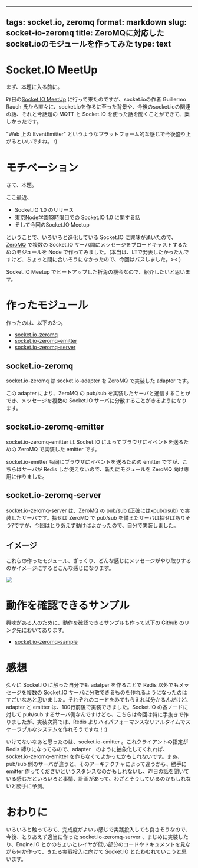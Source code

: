 ---
tags: socket.io, zeromq
format: markdown
slug: socket-io-zeromq
title: ZeroMQに対応したsocket.ioのモジュールを作ってみた
type: text
--
# Socket.IO MeetUp
まず、本題に入る前に。

昨日の[Socket.IO MeetUp](http://connpass.com/event/6911/) に行って来たのですが、socket.ioの作者 Guillermo Rauch 氏から直々に、socket.ioを作るに至った背景や、今後のsocket.ioの関連の話、それと今話題の MQTT と Socket.IO を使った話を聞くことができて、楽しかったです。

"Web 上の EventEmitter" というようなプラットフォーム的な感じで今後盛り上がるといいですね。 :)


# モチベーション
さて、本題。

ここ最近、

- Socket.IO 1.0 のリリース
- [東京Node学園13時限目](http://nodejs.connpass.com/event/6763/)での Socket.IO 1.0 に関する話
- そして今回のSocket.IO Meetup

ということで、いろいろと進化している Socket.IO に興味が湧いたので、[ZeroMQ](http://zeromq.org) で複数の Socket.IO サーバ間にメッセージをブロードキャストするためのモジュールを Node で作ってみました。(本当は、LTで発表したかったんですけど、ちょっと間に合いそうになかったので、今回はパスしました。>< )

Socket.IO Meetup でヒートアップした折角の機会なので、紹介したいと思います。


# 作ったモジュール
作ったのは、以下の3つ。

- [socket.io-zeromq](https://github.com/kazupon/socket.io-zeromq)
- [socket.io-zeromq-emitter](https://github.com/kazupon/socket.io-zeromq-emitter)
- [socket.io-zeromq-server](https://github.com/kazupon/socket.io-zeromq-server)

## socket.io-zeromq
socket.io-zeromq は socket.io-adapter を ZeroMQ で実装した adapter です。

この adapter により、ZeroMQ の pub/sub を実装したサーバと通信することができ、メッセージを複数の Socket.IO サーバに分散することがきるようになります。

## socket.io-zeromq-emitter
socket.io-zeromq-emitter は Socket.IO によってブラウザにイベントを送るための ZeroMQ で実装した emitter です。

socket.io-emitter も同じブラウザにイベントを送るための emitter ですが、こちらはサーバが Redis しか使えないので、新たにモジュールを ZeroMQ 向け専用に作りました。

## socket.io-zeromq-server
socket.io-zeromq-server は、ZeroMQ の pub/sub (正確にはxpub/xsub) で実装したサーバです。探せば ZeroMQ で pub/sub を備えたサーバは探せばありそう?ですが、今回はとりあえず動けばよかったので、自分で実装しました。

## イメージ
これらの作ったモジュール、ざっくり、どんな感じにメッセージがやり取りするのかイメージにするとこんな感じになります。

![](https://31.media.tumblr.com/598f02128dbe0f8ffd092b51001a91a9/tumblr_inline_n85g000h291qzcyta.png)


# 動作を確認できるサンプル
興味がある人のために、動作を確認できるサンプルも作って以下の Github のリンク先においてあります。

- [socket.io-zeromq-sample](https://github.com/kazupon/socket.io-zeromq-sample)


# 感想
久々に Socket.IO に触った自分でも adatper を作ることで Redis 以外でもメッセージを複数の Socket.IO サーバに分散できるものを作れるようになったのはすごいなあと思いました。それぞれのコードをみてもらえれば分かるんだけど、adapter と emitter は、100行前後で実装できました。Socket.IO の各ノードに対して pub/sub するサーバ側なんですけども、こちらは今回は特に手抜きで作りましたが、実装次第では、Redis よりハイパフォーマンスなリアルタイムでスケーラブルなシステムを作れそうですね！:) 

いけてないなあと思ったのは、socket.io-emitter 。これクライアントの指定が Redis 縛りになってるので、adapter　のように抽象化してくれれば、socket.io-zeromq-emitter を作らなくてよかったかもしれないです。まあ、pub/sub 側のサーバが違うと、そのアーキテクチャによって違うから、勝手に emitter 作ってくださいというスタンスなのかもしれないし、昨日の話を聞いている感じだといろいろと事情、計画があって、わざとそうしているのかもしれないと勝手に予測。


# おわりに
いろいろと触ってみて、完成度がよいい感じで実践投入しても良さそうなので、今後、とりあえず適当に作った socket.io-zeromq-server 、まじめに実装したり、Engine.IO とかのちょいとレイヤが低い部分のコードやドキュメントを見ながら何か作って、きたる実戦投入に向けて Socket.IO とたわむれていこうと思います。


